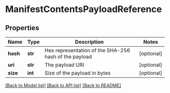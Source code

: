# ManifestContentsPayloadReference

## Properties
Name | Type | Description | Notes
------------ | ------------- | ------------- | -------------
**hash** | **str** | Hex representation of the SHA-256 hash of the payload | [optional] 
**uri** | **str** | The payload URI | [optional] 
**size** | **int** | Size of the payload in bytes | [optional] 

[[Back to Model list]](../README.md#documentation-for-models) [[Back to API list]](../README.md#documentation-for-api-endpoints) [[Back to README]](../README.md)


